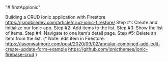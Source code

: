"# firstAppIonic" 

Building a CRUD Ionic application with Firestore
https://jsmobiledev.com/article/crud-ionic-firestore/
    Step #1: Create and Initialize our Ionic app.
    Step #2: Add items to the list.
    Step #3: Show the list of items.
    Step #4: Navigate to one item’s detail page.
    Step #5: Delete an item from the list.
(* Note: edit item in Firestore:
   https://jasonwatmore.com/post/2020/09/02/angular-combined-add-edit-create-update-form-example
   https://github.com/ionicthemes/ionic-firebase-crud
)
